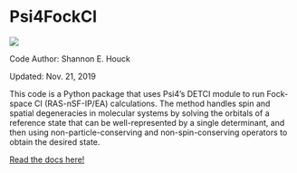 # Psi4FockCI

<img src="https://travis-ci.com/shannonhouck/psi4fockci.svg?branch=master">

Code Author: Shannon E. Houck

Updated: Nov. 21, 2019

This code is a Python package that uses Psi4’s DETCI module to run Fock-space CI (RAS-nSF-IP/EA) calculations. 
The method handles spin and spatial degeneracies in molecular systems by solving the orbitals of a reference state 
that can be well-represented by a single determinant, and then using non-particle-conserving and non-spin-conserving 
operators to obtain the desired state.

<a href="https://shannonhouck.github.io/psi4fockci/build/index.html">Read the docs here!</a>
